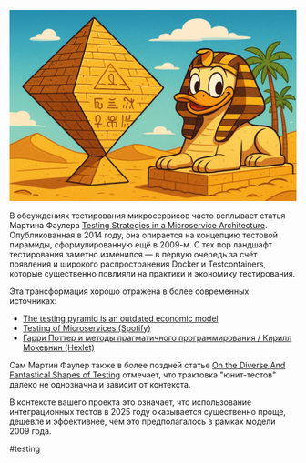 ![alt text](Закопайте-пирамиду.png)

В обсуждениях тестирования микросервисов часто всплывает статья Мартина Фаулера [Testing Strategies in a Microservice Architecture](https://martinfowler.com/articles/microservice-testing). Опубликованная в 2014 году, она опирается на концепцию тестовой пирамиды, сформулированную ещё в 2009-м. С тех пор ландшафт тестирования заметно изменился — в первую очередь за счёт появления и широкого распространения Docker и Testcontainers, которые существенно повлияли на практики и экономику тестирования.

Эта трансформация хорошо отражена в более современных источниках:

- [The testing pyramid is an outdated economic model](https://www.wiremock.io/post/rethinking-the-testing-pyramid)
- [Testing of Microservices (Spotify)](https://engineering.atspotify.com/2018/01/testing-of-microservices/)
- [Гарри Поттер и методы прагматичного программирования / Кирилл Мокевнин (Hexlet)](https://www.youtube.com/watch?v=zrUwYBzb9zY)

Сам Мартин Фаулер также в более поздней статье [On the Diverse And Fantastical Shapes of Testing](https://martinfowler.com/articles/2021-test-shapes.html) отмечает, что трактовка "юнит-тестов" далеко не однозначна и зависит от контекста.

В контексте вашего проекта это означает, что использование интеграционных тестов в 2025 году оказывается существенно проще, дешевле и эффективнее, чем это предполагалось в рамках модели 2009 года.

#testing